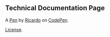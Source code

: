 Technical Documentation Page
----------------------------


A [Pen](https://codepen.io/sati_space/pen/JjoEpvR) by [Ricardo](https://codepen.io/sati_space) on [CodePen](https://codepen.io).

[License](https://codepen.io/sati_space/pen/JjoEpvR/license).